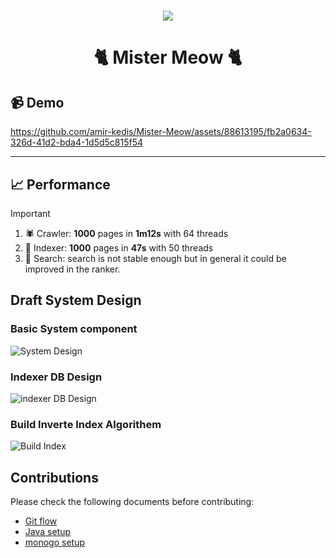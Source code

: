 <h1 align="center">
    <img src="./docs/imgs/MISTER_MEOW.png" />
    <br />
</h1>

<h1 align="center">
    🐈 Mister Meow 🐈
</h1>

## 📹 Demo

https://github.com/amir-kedis/Mister-Meow/assets/88613195/fb2a0634-326d-41d2-bda4-1d5d5c815f54

---

## 📈 Performance

> [!IMPORTANT]
>
> 1. 🕷 Crawler: **1000** pages in **1m12s** with 64 threads
> 2. 📓 Indexer: **1000** pages in **47s** with 50 threads
> 3. 🔎 Search: search is not stable enough but in general it could be improved in the ranker.

## Draft System Design

### Basic System component

![System Design](./docs/imgs/draft-system-design.png)

### Indexer DB Design

![indexer DB Design](./docs/imgs/IndexerDB.excalidraw.png)

### Build Inverte Index Algorithem

![Build Index](./docs/imgs/build-the-index-algo.excalidraw.png)

## Contributions

Please check the following documents before contributing:

- [Git flow](/docs/conventions/git-flow.md)
- [Java setup](/docs/conventions/java-env.md)
- [monogo setup](/docs/conventions/mongo.md)
